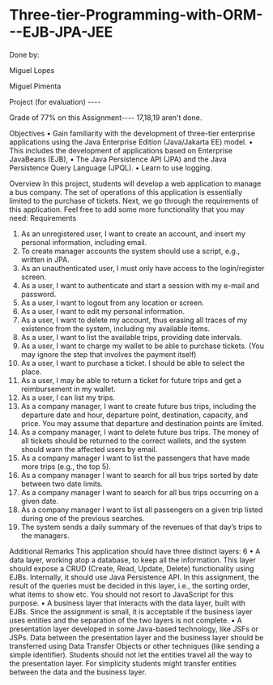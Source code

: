 # Three-tier-Programming-with-ORM---EJB-JPA-JEE

Done by:

Miguel Lopes

Miguel Pimenta

Project (for evaluation) ---- 


Grade of 77% on this Assignment----
17,18,19 aren't done.


Objectives
• Gain familiarity with the development of three-tier enterprise applications using
the Java Enterprise Edition (Java/Jakarta EE) model.
• This includes the development of applications based on Enterprise JavaBeans
(EJB),
• The Java Persistence API (JPA) and the Java Persistence Query Language
(JPQL).
• Learn to use logging.


Overview
In this project, students will develop a web application to manage a bus company. The
set of operations of this application is essentially limited to the purchase of tickets.
Next, we go through the requirements of this application. Feel free to add some more
functionality that you may need:
Requirements
1. As an unregistered user, I want to create an account, and insert my personal
information, including email.
2. To create manager accounts the system should use a script, e.g., written in JPA.
3. As an unauthenticated user, I must only have access to the login/register screen.
4. As a user, I want to authenticate and start a session with my e-mail and password.
5. As a user, I want to logout from any location or screen.
6. As a user, I want to edit my personal information.
7. As a user, I want to delete my account, thus erasing all traces of my existence from
the system, including my available items.
8. As a user, I want to list the available trips, providing date intervals.
9. As a user, I want to charge my wallet to be able to purchase tickets. (You may
ignore the step that involves the payment itself)
10. As a user, I want to purchase a ticket. I should be able to select the place.
11. As a user, I may be able to return a ticket for future trips and get a reimbursement
in my wallet.
12. As a user, I can list my trips.
13. As a company manager, I want to create future bus trips, including the departure
date and hour, departure point, destination, capacity, and price. You may assume
that departure and destination points are limited.
14. As a company manager, I want to delete future bus trips. The money of all tickets
should be returned to the correct wallets, and the system should warn the
affected users by email.
15. As a company manager I want to list the passengers that have made more trips
(e.g., the top 5).
16. As a company manager I want to search for all bus trips sorted by date between
two date limits.
17. As a company manager I want to search for all bus trips occurring on a given date.
18. As a company manager I want to list all passengers on a given trip listed during
one of the previous searches.
19. The system sends a daily summary of the revenues of that day’s trips to the
managers.


Additional Remarks
This application should have three distinct layers:
6
• A data layer, working atop a database, to keep all the information. This layer
should expose a CRUD (Create, Read, Update, Delete) functionality using EJBs.
Internally, it should use Java Persistence API. In this assignment, the result
of the queries must be decided in this layer, i.e., the sorting order, what
items to show etc. You should not resort to JavaScript for this purpose.
• A business layer that interacts with the data layer, built with EJBs. Since the
assignment is small, it is acceptable if the business layer uses entities and the
separation of the two layers is not complete.
• A presentation layer developed in some Java-based technology, like JSFs or
JSPs. Data between the presentation layer and the business layer should be
transferred using Data Transfer Objects or other techniques (like sending
a simple identifier). Students should not let the entities travel all the way to
the presentation layer. For simplicity students might transfer entities between
the data and the business layer.
